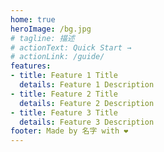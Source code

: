 ```yaml
---
home: true
heroImage: /bg.jpg
# tagline: 描述
# actionText: Quick Start →
# actionLink: /guide/
features:
- title: Feature 1 Title
  details: Feature 1 Description
- title: Feature 2 Title
  details: Feature 2 Description
- title: Feature 3 Title
  details: Feature 3 Description
footer: Made by 名字 with ❤️
---
```

